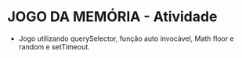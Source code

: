 # JOGO DA MEMÓRIA - Atividade

- Jogo utilizando querySelector, função auto invocável, Math floor e random e setTimeout.

